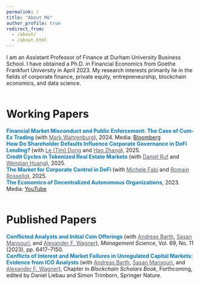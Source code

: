 ```yaml
---
permalink: /
title: "About Me"
author_profile: true
redirect_from: 
  - /about/
  - /about.html
---
```


I am an Assistant Professor of Finance at Durham University Business School. I have obtained a Ph.D. in Financial Economics from Goethe Frankfurt University in April 2023. My research interests primarily lie in the fields of corporate finance, private equity, entrepreneurship, blockchain economics, and data science.
<br>
<br>

Working Papers
======

<strong style="color: #007acc; font-weight: bold;">
  Financial Market Misconduct and Public Enforcement: The Case of Cum-Ex Trading
</strong>  
(with <a href="https://www.old.wiwi.uni-frankfurt.de/abteilungen/finance/lehrstuhl/prof-dr-mark-wahrenburg/team/prof-dr-wahrenburg.html" style="text-decoration: underline; color: #4e555b;">Mark Wahrenburg</a>), 2024.  
Media: <a href="https://www.bloomberg.com/news/articles/2023-05-05/finland-s-missing-millions-show-traders-are-still-exploiting-tax?embedded-checkout=true">Bloomberg</a>
<br>

<strong style="color: #007acc; font-weight: bold;">
  How Do Shareholder Defaults Influence Corporate Governance in DeFi Lending?
</strong>  
(with <a href="https://www.timcrypto.com/" style="text-decoration: underline; color: #4e555b;">Le (Tim) Dong</a> and <a href="https://scholar.google.com/citations?user=7yWh0ucAAAAJ&hl=de" style="text-decoration: underline; color: #4e555b;">Hao Zhang</a>), 2025.
<br>

<strong style="color: #007acc; font-weight: bold;">
  Credit Cycles in Tokenized Real Estate Markets
</strong>  
(with <a href="https://sites.google.com/view/daniel-ruf" style="text-decoration: underline; color: #4e555b;">Daniel Ruf</a> and <a href="https://scholar.google.com/citations?user=LsaCmFgAAAAJ&hl=en" style="text-decoration: underline; color: #4e555b;">Wenqian Huang</a>), 2025.
<br>

<strong style="color: #007acc; font-weight: bold;">
  The Market for Corporate Control in DeFi
</strong>  
(with <a href="https://michelefabi.com/" style="text-decoration: underline; color: #4e555b;">Michele Fabi</a> and <a href="https://scholar.google.com/citations?user=Mnhti80AAAAJ&hl=fr" style="text-decoration: underline; color: #4e555b;">Romain Rossello</a>), 2025.
<br>

<strong style="color: #007acc; font-weight: bold;">
  The Economics of Decentralized Autonomous Organizations</strong>, 2023.  
Media: <a href="https://www.youtube.com/watch?v=QZyDRweEl1w">YouTube</a>
<br><br>


Published Papers
======

<strong style="color: #007acc; font-weight: bold;">
  Conflicted Analysts and Initial Coin Offerings
</strong>  
(with <span style="text-decoration: underline; color: #4e555b;">Andreas Barth</span>, <span style="text-decoration: underline; color: #4e555b;">Sasan Mansouri</span>, and <span style="text-decoration: underline; color: #4e555b;">Alexander F. Wagner</span>),  
<i>Management Science</i>, Vol. 69, No. 11 (2023), pp. 6417–7150.
<br>

<strong style="color: #007acc; font-weight: bold;">
  Conflicts of Interest and Market Failures in Unregulated Capital Markets: Evidence from ICO Analysts
</strong>  
(with <span style="text-decoration: underline; color: #4e555b;">Andreas Barth</span>, <span style="text-decoration: underline; color: #4e555b;">Sasan Mansouri</span>, and <span style="text-decoration: underline; color: #4e555b;">Alexander F. Wagner</span>),  
Chapter in <i>Blockchain Scholars Book</i>, Forthcoming, edited by Daniel Liebau and Simon Trimborn, Springer Nature.




